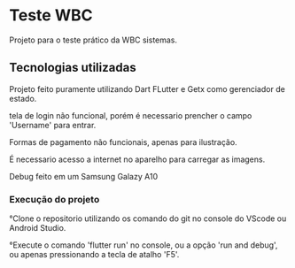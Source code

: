 # Teste WBC

Projeto para o teste prático da WBC sistemas.

## Tecnologias utilizadas 

Projeto feito puramente utilizando Dart FLutter e Getx como gerenciador de estado.

tela de login não funcional, porém é necessario prencher o campo 'Username' para entrar.

Formas de pagamento não funcionais, apenas para ilustração.

É necessario acesso a internet no aparelho para carregar as imagens.

Debug feito em um Samsung Galazy A10

### Execução do projeto

°Clone o repositorio utilizando os comando do git no console do VScode ou Android Studio.

°Execute o comando 'flutter run' no console, ou a opção 'run and debug', ou apenas pressionando a tecla de atalho 'F5'.





